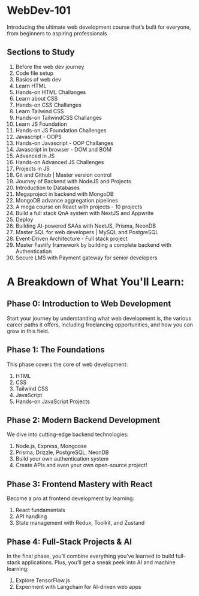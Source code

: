 # WebDev-101

Introducing the ultimate web development course that’s built for everyone, from beginners to aspiring professionals

## Sections to Study
1. Before the web dev journey 
2. Code file setup
3. Basics of web dev
4. Learn HTML
5. Hands-on HTML Challanges
6. Learn about CSS
7. Hands-on CSS Challanges
8. Learn Tailwind CSS
9. Hands-on TailwindCSS Challanges
10. Learn JS Foundation
11. Hands-on JS Foundation Challenges
12. Javascript - OOPS
13. Hands-on Javascript - OOP Challanges
14. Javascript in browser - DOM and BOM
15. Advanced in JS
16. Hands-on Advanced JS Challenges
17. Projects in JS
18. Git and Github | Master version control
19. Journey of Backend with NodeJS and Projects
20. Introduction to Databases
21. Megaproject in backend with MongoDB
22. MongoDB advance aggregation pipelines
23. A mega course on React with projects - 10 projects
24. Build a full stack QnA system with NextJS and Appwrite
25. Deploy
26. Building AI-powered SAAs with NextJS, Prisma, NeonDB
27. Master SQL for web developers | MySQL and PostgreSQL
28. Event-Driven Architecture - Full stack project
29. Master Fastify framework by building a complete backend with Authentication
30. Secure LMS with Payment gateway for senior developers



# A Breakdown of What You'll Learn:

## Phase 0: Introduction to Web Development
Start your journey by understanding what web development is, the various career paths it offers, including freelancing opportunities, and how you can grow in this field.

## Phase 1: The Foundations
This phase covers the core of web development:
1. HTML
2. CSS
3. Tailwind CSS
4. JavaScript
5. Hands-on JavaScript Projects

## Phase 2: Modern Backend Development
We dive into cutting-edge backend technologies:
1. Node.js, Express, Mongoose
2. Prisma, Drizzle, PostgreSQL, NeonDB
3. Build your own authentication system
4. Create APIs and even your own open-source project!

## Phase 3: Frontend Mastery with React
Become a pro at frontend development by learning:
1. React fundamentals
2. API handling
3. State management with Redux, Toolkit, and Zustand

## Phase 4: Full-Stack Projects & AI
In the final phase, you’ll combine everything you've learned to build full-stack applications. Plus, you’ll get a sneak peek into AI and machine learning:
1. Explore TensorFlow.js
2. Experiment with Langchain for AI-driven web apps
